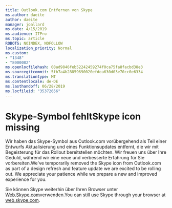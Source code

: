```yaml
---
title: Outlook.com Entfernen von Skype
ms.author: daeite
author: daeite
manager: joallard
ms.date: 4/15/2019
ms.audience: ITPro
ms.topic: article
ROBOTS: NOINDEX, NOFOLLOW
localization_priority: Normal
ms.custom:
- "1348"
- "8000082"
ms.openlocfilehash: 08ad9846feb52242459274f0ca75fa8facbd38e3
ms.sourcegitcommit: 5fb7a4b28859690020efdea630d03e70cc0e6334
ms.translationtype: MT
ms.contentlocale: de-DE
ms.lasthandoff: 06/28/2019
ms.locfileid: "35372656"
---
```

# <a name="skype-icon-missing"></a><span data-ttu-id="23d34-102">Skype-Symbol fehlt</span><span class="sxs-lookup"><span data-stu-id="23d34-102">Skype icon missing</span></span>

<span data-ttu-id="23d34-103">Wir haben das Skype-Symbol aus Outlook.com vorübergehend als Teil einer Entwurfs Aktualisierung und eines Funktionsupdates entfernt, die wir mit Begeisterung für das Rollout bereitstellen möchten. Wir freuen uns über Ihre Geduld, während wir eine neue und verbesserte Erfahrung für Sie vorbereiten.</span><span class="sxs-lookup"><span data-stu-id="23d34-103">We've temporarily removed the Skype icon from Outlook.com as part of a design refresh and feature update we are excited to be rolling out. We appreciate your patience while we prepare a new and improved experience for you.</span></span>

<span data-ttu-id="23d34-104">Sie können Skype weiterhin über Ihren Browser unter [Web.Skype.com](https://web.skype.com/)verwenden.</span><span class="sxs-lookup"><span data-stu-id="23d34-104">You can still use Skype through your browser at [web.skype.com](https://web.skype.com/).</span></span>
